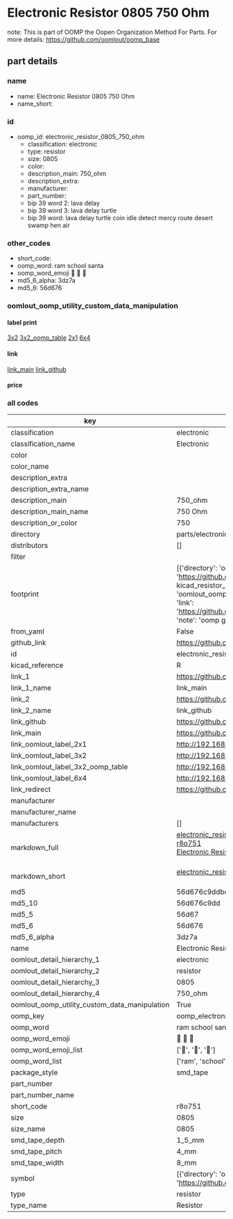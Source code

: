 # Electronic Resistor 0805 750 Ohm  

note: This is part of OOMP the Oopen Organization Method For Parts. For more details: https://github.com/oomlout/oomp_base

##  part details
  







### name
* name: Electronic Resistor 0805 750 Ohm
* name_short: 
### id
* oomp_id: electronic_resistor_0805_750_ohm
  * classification: electronic
  * type: resistor
  * size: 0805
  * color: 
  * description_main: 750_ohm
  * description_extra: 
  * manufacturer: 
  * part_number: 
  * bip 39 word 2: lava delay
  * bip 39 word 3: lava delay turtle
  * bip 39 word: lava delay turtle coin idle detect mercy route desert swamp hen air

### other_codes
* short_code: 
* oomp_word: ram school santa
* oomp_word_emoji :ram: :school: :santa:
* md5_6_alpha: 3dz7a
* md5_6: 56d676






### oomlout_oomp_utility_custom_data_manipulation
#### label print
[3x2](http://192.168.1.245:1112/?label=oomp%203dz7a)
[3x2_oomp_table](http://192.168.1.108:1112/?label=oomp%203dz7a)
[2x1](http://192.168.1.242:1112/?label=oomp%203dz7a)
[6x4](http://192.168.1.55:1112/?label=oomp%203dz7a)    

#### link

[link_main](https://github.com/oomlout/oomlout_oomp_version_1_messy/tree/main/parts/electronic_resistor_0805_750_ohm) [link_github](https://github.com/oomlout/oomlout_oomp_version_1_messy/tree/main/parts/electronic_resistor_0805_750_ohm)                             

#### price







### all codes 
| key | value |  
| --- | --- |  
| classification | electronic |  
| classification_name | Electronic |  
| color |  |  
| color_name |  |  
| description_extra |  |  
| description_extra_name |  |  
| description_main | 750_ohm |  
| description_main_name | 750 Ohm |  
| description_or_color | 750 |  
| directory | parts/electronic_resistor_0805_750_ohm |  
| distributors | [] |  
| filter |  |  
| footprint | [{'directory': 'oomlout_oomp_footprint_bot/footprints/kicad_resistor_smd_r_0805_2012metric//working/working.kicad_mod', 'index': 0, 'link': 'https://github.com/oomlout/oomlout_oomp_footprint_bot/tree/main/foootprntss/kicad_resistor_smd_r_0805_2012metric', 'note': 'source footprint kicad_resistor_smd_r_0805_2012metric', 'oomp_key': 'oomp_kicad_resistor_smd_r_0805_2012metric'}, {'directory': 'oomlout_oomp_footprint_bot/footprints/oomlout_oomlout_oomp_part_footprints_r8o751_electronic_resistor_0805_750_ohm//working/working.kicad_mod', 'index': 1, 'link': 'https://github.com/oomlout/oomlout_oomp_footprint_bot/tree/main/foootprntss/oomlout_oomlout_oomp_part_footprints_r8o751_electronic_resistor_0805_750_ohm', 'note': 'oomp generated footprint', 'oomp_key': 'oomp_oomlout_oomlout_oomp_part_footprints_r8o751_electronic_resistor_0805_750_ohm'}] |  
| from_yaml | False |  
| github_link | https://github.com/oomlout/oomlout_oomp_part_src/tree/main/parts/electronic_resistor_0805_750_ohm |  
| id | electronic_resistor_0805_750_ohm |  
| kicad_reference | R |  
| link_1 | https://github.com/oomlout/oomlout_oomp_version_1_messy/tree/main/parts/electronic_resistor_0805_750_ohm |  
| link_1_name | link_main |  
| link_2 | https://github.com/oomlout/oomlout_oomp_version_1_messy/tree/main/parts/electronic_resistor_0805_750_ohm |  
| link_2_name | link_github |  
| link_github | https://github.com/oomlout/oomlout_oomp_version_1_messy/tree/main/parts/electronic_resistor_0805_750_ohm |  
| link_main | https://github.com/oomlout/oomlout_oomp_version_1_messy/tree/main/parts/electronic_resistor_0805_750_ohm |  
| link_oomlout_label_2x1 | http://192.168.1.242:1112/?label=oomp%203dz7a |  
| link_oomlout_label_3x2 | http://192.168.1.245:1112/?label=oomp%203dz7a |  
| link_oomlout_label_3x2_oomp_table | http://192.168.1.108:1112/?label=oomp%203dz7a |  
| link_oomlout_label_6x4 | http://192.168.1.55:1112/?label=oomp%203dz7a |  
| link_redirect | https://github.com/oomlout/oomlout_oomp_version_1_messy/tree/main/parts/electronic_resistor_0805_750_ohm |  
| manufacturer |  |  
| manufacturer_name |  |  
| manufacturers | [] |  
| markdown_full | [electronic_resistor_0805_750_ohm](none)<br>[r8o751](none)<br>[Electronic Resistor 0805 750 Ohm](none)<br><br> |  
| markdown_short | [electronic_resistor_0805_750_ohm](none)<br><br> |  
| md5 | 56d676c9ddbc9168f1b852d7d5ce7bee |  
| md5_10 | 56d676c9dd |  
| md5_5 | 56d67 |  
| md5_6 | 56d676 |  
| md5_6_alpha | 3dz7a |  
| name | Electronic Resistor 0805 750 Ohm |  
| oomlout_detail_hierarchy_1 | electronic |  
| oomlout_detail_hierarchy_2 | resistor |  
| oomlout_detail_hierarchy_3 | 0805 |  
| oomlout_detail_hierarchy_4 | 750_ohm |  
| oomlout_oomp_utility_custom_data_manipulation | True |  
| oomp_key | oomp_electronic_resistor_0805_750_ohm |  
| oomp_word | ram school santa |  
| oomp_word_emoji | :ram: :school: :santa: |  
| oomp_word_emoji_list | [':ram:', ':school:', ':santa:'] |  
| oomp_word_list | ['ram', 'school', 'santa'] |  
| package_style | smd_tape |  
| part_number |  |  
| part_number_name |  |  
| short_code | r8o751 |  
| size | 0805 |  
| size_name | 0805 |  
| smd_tape_depth | 1_5_mm |  
| smd_tape_pitch | 4_mm |  
| smd_tape_width | 8_mm |  
| symbol | [{'directory': 'oomlout_oomp_symbol_bot/symbols/kicad_device_r//working/working.kicad_sym', 'index': 0, 'link': 'https://github.com/oomlout/oomlout_oomp_symbol_bot/tree/main/symbols/kicad_device_r', 'oomp_key': 'oomp_kicad_device_r'}] |  
| type | resistor |  
| type_name | Resistor |  
